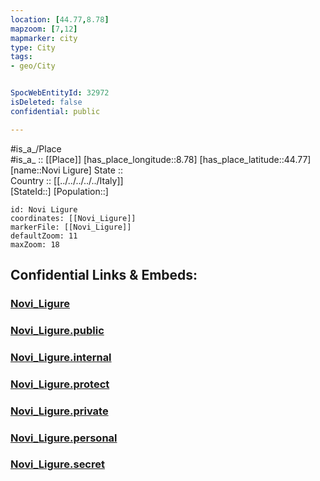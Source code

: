 ```yaml
---
location: [44.77,8.78] 
mapzoom: [7,12] 
mapmarker: city 
type: City
tags:
- geo/City


SpocWebEntityId: 32972
isDeleted: false
confidential: public

---
```

#is_a_/Place  
#is_a_ :: [[Place]] 
[has_place_longitude::8.78] 
[has_place_latitude::44.77] 
[name::Novi Ligure] 
State ::  
Country :: [[../../../../../Italy]]  
[StateId::] 
[Population::] 



```leaflet
id: Novi Ligure
coordinates: [[Novi_Ligure]] 
markerFile: [[Novi_Ligure]] 
defaultZoom: 11 
maxZoom: 18
```


## Confidential Links & Embeds: 

### [Novi_Ligure](/_Standards/Earth/Continent/Europe/Europe~South/Italy/regions~Italy/Piedmont/Alessandria.Province/City/Novi_Ligure.md) 

### [Novi_Ligure.public](/_public/Earth/Continent/Europe/Europe~South/Italy/regions~Italy/Piedmont/Alessandria.Province/City/Novi_Ligure.public.md) 

### [Novi_Ligure.internal](/_internal/Earth/Continent/Europe/Europe~South/Italy/regions~Italy/Piedmont/Alessandria.Province/City/Novi_Ligure.internal.md) 

### [Novi_Ligure.protect](/_protect/Earth/Continent/Europe/Europe~South/Italy/regions~Italy/Piedmont/Alessandria.Province/City/Novi_Ligure.protect.md) 

### [Novi_Ligure.private](/_private/Earth/Continent/Europe/Europe~South/Italy/regions~Italy/Piedmont/Alessandria.Province/City/Novi_Ligure.private.md) 

### [Novi_Ligure.personal](/_personal/Earth/Continent/Europe/Europe~South/Italy/regions~Italy/Piedmont/Alessandria.Province/City/Novi_Ligure.personal.md) 

### [Novi_Ligure.secret](/_secret/Earth/Continent/Europe/Europe~South/Italy/regions~Italy/Piedmont/Alessandria.Province/City/Novi_Ligure.secret.md)

